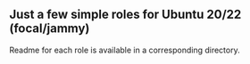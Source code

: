## Just a few simple roles for Ubuntu 20/22 (focal/jammy)
Readme for each role is available in a corresponding directory.